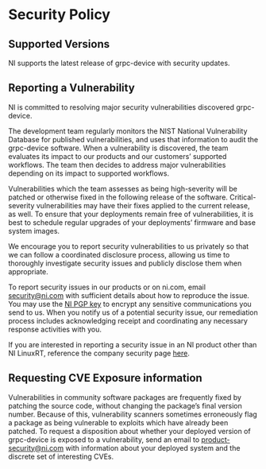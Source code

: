# Security Policy

## Supported Versions

NI supports the latest release of grpc-device with security updates. 

## Reporting a Vulnerability

NI is committed to resolving major security vulnerabilities discovered grpc-device.

The development team regularly monitors the NIST National Vulnerability Database for published vulnerabilities, and uses that information to audit the grpc-device software. When a vulnerability is discovered, the team evaluates its impact to our products and our customers’ supported workflows. The team then decides to address major vulnerabilities depending on its impact to supported workflows. 

Vulnerabilities which the team assesses as being high-severity will be patched or otherwise fixed in the following release of the software. Critical-severity vulnerabilities may have their fixes applied to the current release, as well. To ensure that your deployments remain free of vulnerabilities, it is best to schedule regular upgrades of your deployments’ firmware and base system images.

We encourage you to report security vulnerabilities to us privately so that we can follow a coordinated disclosure process, allowing us time to thoroughly investigate security issues and publicly disclose them when appropriate.

To report security issues in our products or on ni.com, email security@ni.com with sufficient details about how to reproduce the issue. You may use the [NI PGP key](https://www.ni.com/en/support/security/pgp.html) to encrypt any sensitive communications you send to us. When you notify us of a potential security issue, our remediation process includes acknowledging receipt and coordinating any necessary response activities with you.

If you are interested in reporting a security issue in an NI product other than NI LinuxRT, reference the company security page [here](https://ni.com/security).

## Requesting CVE Exposure information
Vulnerabilities in community software packages are frequently fixed by patching the source code, without changing the package’s final version number. Because of this, vulnerability scanners sometimes erroneously flag a package as being vulnerable to exploits which have already been patched. To request a disposition about whether your deployed version of grpc-device is exposed to a vulnerability, send an email to product-security@ni.com with information about your deployed system and the discrete set of interesting CVEs.
